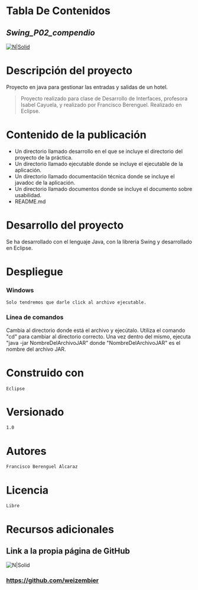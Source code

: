 # Tabla De Contenidos
## _Swing_P02_compendio_


[![N|Solid](http://www.iesalandalus.org/ciclos/semipresencial/dam-sp/LogoInsti.png)](https://iesalandalus.org/joomla/)

# Descripción del proyecto

Proyecto en java para gestionar las entradas y salidas de un hotel.

> Proyecto realizado para clase de Desarrollo de Interfaces,
> profesora Isabel Cayuela, y realizado por Francisco Berenguel.
> Realizado en Eclipse.


# Contenido de la publicación

- Un directorio llamado desarrollo en el que se incluye el directorio del proyecto de la práctica.
- Un directorio llamado ejecutable donde se incluye el ejecutable de la aplicación.
- Un directorio llamado documentación técnica donde se incluye el javadoc de la aplicación.
- Un directorio llamado documentos donde se incluye el documento sobre usabilidad.
- README.md

# Desarrollo del proyecto

Se ha desarrollado con el lenguaje Java, con la libreria Swing y desarrollado en Eclipse.

# Despliegue 
### Windows

```
Solo tendremos que darle click al archivo ejecutable.
```

### Línea de comandos

Cambia al directorio donde está el archivo y ejecútalo. Utiliza el comando "cd" para cambiar al directorio correcto. Una vez dentro del mismo, ejecuta "java -jar NombreDelArchivoJAR" donde "NombreDelArchivoJAR" es el nombre del archivo JAR.

# Construido con
```
Eclipse
```
# Versionado
```
1.0
```
# Autores
```
Francisco Berenguel Alcaraz
```
# Licencia
```
Libre
```
# Recursos adicionales 
## Link a la propia página de GitHub 
![N|Solid](https://lamachinerie.org/wp-content/uploads/2019/06/github.jpg)
### https://github.com/weizembier
